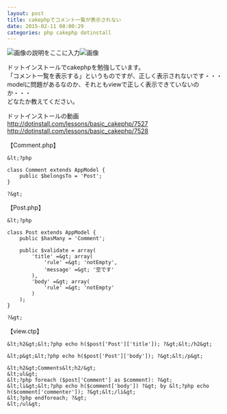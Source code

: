 ```yaml
---
layout: post
title: cakephpでコメント一覧が表示されない
date: 2015-02-11 08:00:29
categories: php cakephp dotinstall
---
```

<p><img src="https://i.stack.imgur.com/qCMiQ.jpg" alt="画像の説明をここに入力"><img src="https://i.stack.imgur.com/ogai1.jpg" alt="画像"></p>

<p>ドットインストールでcakephpを勉強しています。<br>
「コメント一覧を表示する」というものですが、正しく表示されないです・・・<br>
modelに問題があるなのか、それともviewで正しく表示できていないのか・・・<br>
どなたか教えてください。</p>

<p>ドットインストールの動画<br>
<a href="http://dotinstall.com/lessons/basic_cakephp/7527" rel="nofollow noreferrer">http://dotinstall.com/lessons/basic_cakephp/7527</a><br>
<a href="http://dotinstall.com/lessons/basic_cakephp/7528" rel="nofollow noreferrer">http://dotinstall.com/lessons/basic_cakephp/7528</a></p>

<p>【Comment.php】</p>

```
&lt;?php

class Comment extends AppModel {
    public $belongsTo = 'Post';
}

?&gt;
```

<p>【Post.php】</p>

```
&lt;?php

class Post extends AppModel {
    public $hasMany = 'Comment';

    public $validate = array(
        'title' =&gt; array(
            'rule' =&gt; 'notEmpty',
            'message' =&gt; '空です'
        ),
        'body' =&gt; array(
            'rule' =&gt; 'notEmpty'
        )
    );
}

?&gt;
```

<p>【view.ctp】</p>

```
&lt;h2&gt;&lt;?php echo h($post['Post']['title']); ?&gt;&lt;/h2&gt;

&lt;p&gt;&lt;?php echo h($post['Post']['body']); ?&gt;&lt;/p&gt;

&lt;h2&gt;Comments&lt;h2/&gt;
&lt;ul&gt;
&lt;?php foreach ($post['Comment'] as $comment): ?&gt;
&lt;li&gt;&lt;?php echo h($comment['body']) ?&gt; by &lt;?php echo h($comment['commenter']); ?&gt;&lt;/li&gt;
&lt;?php endforeach; ?&gt;
&lt;/ul&gt;
```

